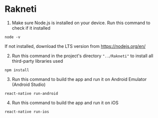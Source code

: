 # Rakneti

1. Make sure Node.js is installed on your device. Run this command to check if it installed
  ```
  node -v
  ```
  If not installed, download the LTS version from https://nodejs.org/en/
  
2. Run this command in the project's directory ```"../Rakneti"``` to install all third-party libraries used
```
npm install
```
3. Run this command to build the app and run it on Android Emulator (Android Studio)
```
react-native run-android
```
4. Run this command to build the app and run it on iOS
```
react-native run-ios
```
